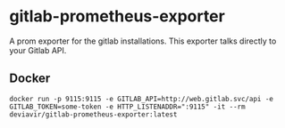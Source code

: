 # gitlab-prometheus-exporter
A prom exporter for the gitlab installations. This exporter talks directly to
your Gitlab API.

## Docker

```
docker run -p 9115:9115 -e GITLAB_API=http://web.gitlab.svc/api -e GITLAB_TOKEN=some-token -e HTTP_LISTENADDR=":9115" -it --rm deviavir/gitlab-prometheus-exporter:latest
```
